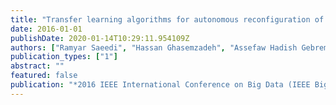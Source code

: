 ```yaml
---
title: "Transfer learning algorithms for autonomous reconfiguration of wearable systems"
date: 2016-01-01
publishDate: 2020-01-14T10:29:11.954109Z
authors: ["Ramyar Saeedi", "Hassan Ghasemzadeh", "Assefaw Hadish Gebremedhin"]
publication_types: ["1"]
abstract: ""
featured: false
publication: "*2016 IEEE International Conference on Big Data (IEEE BigData 2016)*, Washington DC, USA"
---
```


